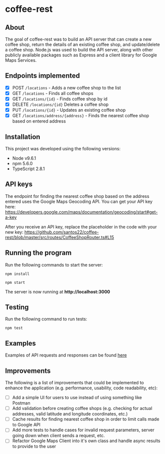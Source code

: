 # coffee-rest

## About
The goal of coffee-rest was to build an API server that can create a new coffee shop, return the details of an existing coffee shop, and update/delete a coffee shop. Node.js was used to build the API server, along with other publicly available packages such as Express and a client library for Google Maps Services.

## Endpoints implemented
- [x] POST `/locations` - Adds a new coffee shop to the list
- [x] GET `/locations` - Finds all coffee shops
- [x] GET `/locations/{id}` - Finds coffee shop by id
- [x] DELETE `/locations/{id}` Deletes a coffee shop
- [x] PUT `/locations/{id}` - Updates an existing coffee shop
- [x] GET `/locations/address/{address}` - Finds the nearest coffee shop based on entered address

## Installation
This project was developed using the following versions:
* Node v9.6.1
* npm 5.6.0
* TypeScript 2.8.1

## API keys
The endpoint for finding the nearest coffee shop based on the address entered uses the Google Maps Geocoding API. You can get your API key here: https://developers.google.com/maps/documentation/geocoding/start#get-a-key 

After you receive an API key, replace the placeholder in the code with your new key: https://github.com/santos22/coffee-rest/blob/master/src/routes/CoffeeShopRouter.ts#L15

## Running the program
Run the following commands to start the server:

```
npm install

npm start
```

The server is now running at **http://localhost:3000**

## Testing
Run the following command to run tests:
```
npm test
```

## Examples
Examples of API requests and responses can be found [here](https://github.com/santos22/coffee-rest/wiki/coffee-rest)

## Improvements
The following is a list of improvements that could be implemented to enhance the application (e.g. performance, usability, code readability, etc):
- [ ] Add a simple UI for users to use instead of using something like Postman
- [ ] Add validation before creating coffee shops (e.g. checking for actual addresses, valid latitude and longitude coordinates, etc.)
- [ ] Cache results for finding nearest coffee shop in order to limit calls made to Google API
- [ ] Add more tests to handle cases for invalid request parameters, server going down when client sends a request, etc.
- [ ] Refactor Google Maps Client into it's own class and handle async results to provide to the user
